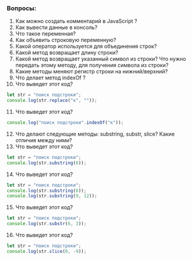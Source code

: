 ### Вопросы:

1. Как можно создать комментарий в JavaScript ?
2. Как вывести данные в консоль?
3. Что такое переменная?
4. Как объявить строковую переменную?
5. Какой оператор используется для объединения строк?
6. Какой метод возвращает длину строки?
7. Какой метод возвращает указанный символ из строки? Что нужно передать этому методу, для получения символа из строки?
8. Какие методы меняют регистр строки на нижний/верхний?
9. Что делает метод indexOf ?
10. Что выведет этот код?

```javascript
let str = "поиск подстроки";
console.log(str.replace("к", ""));
```

11. Что выведет этот код?

```javascript
console.log("поиск подстроки".indexOf("к"));
```

12. Что делают следующие методы: substring, substr, slice? Какие отличия между ними?
13. Что выведет этот код?

```javascript
let str = "поиск подстроки";
console.log(str.substring(6));
```

14. Что выведет этот код?

```javascript
let str = "поиск подстроки";
console.log(str.substring(6));
console.log(str.substring(9, 12));
```

15. Что выведет этот код?

```javascript
let str = "поиск подстроки";
console.log(str.substr(6, 3));
```

16. Что выведет этот код?

```javascript
let str = "поиск подстроки";
console.log(str.slice(0, -9));
```
